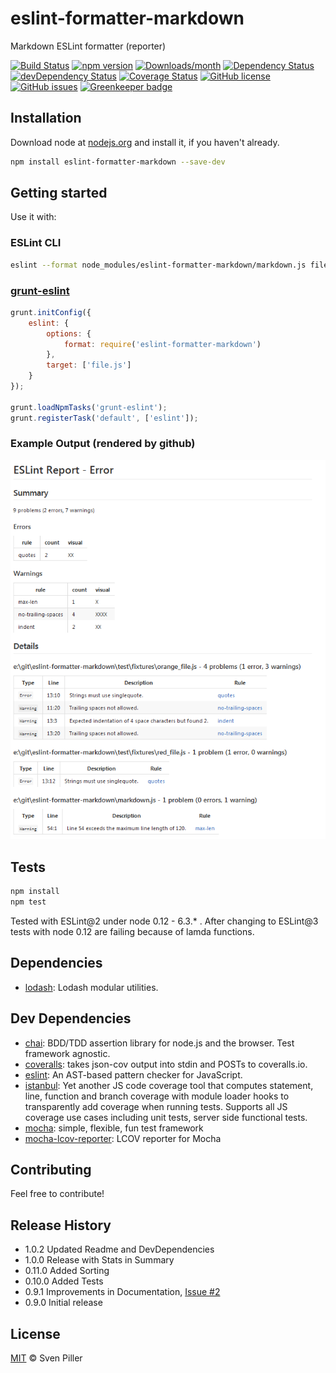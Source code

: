 # eslint-formatter-markdown

Markdown ESLint formatter (reporter)

[![Build Status](https://travis-ci.org/sven-piller/eslint-formatter-markdown.png?branch=master)](https://travis-ci.org/sven-piller/eslint-formatter-markdown)
[![npm version](https://img.shields.io/npm/v/eslint-formatter-markdown.svg)](https://www.npmjs.com/package/eslint-formatter-markdown)
[![Downloads/month](https://img.shields.io/npm/dm/eslint-formatter-markdown.svg)](https://www.npmjs.com/package/eslint-formatter-markdown)
[![Dependency Status](https://david-dm.org/sven-piller/eslint-formatter-markdown/status.svg)](https://david-dm.org/sven-piller/eslint-formatter-markdown)
[![devDependency Status](https://david-dm.org/sven-piller/eslint-formatter-markdown/dev-status.svg)](https://david-dm.org/sven-piller/eslint-formatter-markdown?type=dev)
[![Coverage Status](https://coveralls.io/repos/github/sven-piller/eslint-formatter-markdown/badge.svg?branch=master)](https://coveralls.io/github/sven-piller/eslint-formatter-markdown?branch=master)
[![GitHub license](https://img.shields.io/badge/license-MIT-blue.svg)](https://raw.githubusercontent.com/sven-piller/eslint-formatter-markdown/master/LICENSE)
[![GitHub issues](https://img.shields.io/github/issues/sven-piller/eslint-formatter-markdown.svg?style=plastic)](https://github.com/sven-piller/eslint-formatter-markdown/issues)
[![Greenkeeper badge](https://badges.greenkeeper.io/sven-piller/eslint-formatter-markdown.svg)](https://greenkeeper.io/)

## Installation

Download node at [nodejs.org](http://nodejs.org) and install it, if you haven't already.

```sh
npm install eslint-formatter-markdown --save-dev
```

## Getting started

Use it with:

### ESLint CLI

```bash
eslint --format node_modules/eslint-formatter-markdown/markdown.js file.js
```

### [grunt-eslint](https://github.com/sindresorhus/grunt-eslint/)

```js
grunt.initConfig({
	eslint: {
		options: {
			format: require('eslint-formatter-markdown')
		},
		target: ['file.js']
	}
});

grunt.loadNpmTasks('grunt-eslint');
grunt.registerTask('default', ['eslint']);
```

### Example Output (rendered by github)

![Example report](/doc/example_report.png)

## Tests

```sh
npm install
npm test
```

Tested with ESLint@2 under node 0.12 - 6.3.* .
After changing to ESLint@3 tests with node 0.12 are failing because of lamda functions.

## Dependencies

- [lodash](https://github.com/lodash/lodash): Lodash modular utilities.

## Dev Dependencies

- [chai](https://github.com/chaijs/chai): BDD/TDD assertion library for node.js and the browser. Test framework agnostic.
- [coveralls](https://github.com/nickmerwin/node-coveralls): takes json-cov output into stdin and POSTs to coveralls.io.
- [eslint](https://github.com/eslint/eslint): An AST-based pattern checker for JavaScript.
- [istanbul](https://github.com/gotwarlost/istanbul): Yet another JS code coverage tool that computes statement, line, function and branch coverage with module loader hooks to transparently add coverage when running tests. Supports all JS coverage use cases including unit tests, server side functional tests.
- [mocha](https://github.com/mochajs/mocha): simple, flexible, fun test framework
- [mocha-lcov-reporter](https://github.com/StevenLooman/mocha-lcov-reporter): LCOV reporter for Mocha

## Contributing

Feel free to contribute!

## Release History

- 1.0.2 Updated Readme and DevDependencies
- 1.0.0 Release with Stats in Summary
- 0.11.0 Added Sorting
- 0.10.0 Added Tests
- 0.9.1 Improvements in Documentation, [Issue #2](https://github.com/sven-piller/eslint-formatter-markdown/issues/2)
- 0.9.0 Initial release

## License

[MIT](http://opensource.org/licenses/MIT) © Sven Piller
